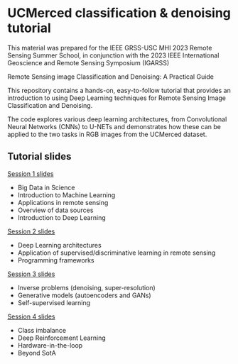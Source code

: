# UCMerced classification & denoising tutorial

This material was prepared for the IEEE GRSS-USC MHI 2023 Remote Sensing Summer School, in conjunction with the 2023 IEEE International Geoscience and Remote Sensing Symposium (IGARSS)

Remote Sensing image Classification and Denoising: A Practical Guide

This repository contains a hands-on, easy-to-follow tutorial that provides an introduction to using Deep Learning techniques for Remote Sensing Image Classification and Denoising. 

The code explores various deep learning architectures, from Convolutional Neural Networks (CNNs) to U-NETs and demonstrates how these can be applied to the two tasks in RGB images from the UCMerced dataset.

## Tutorial slides
[Session 1 slides](https://github.com/gtsagkatakis/GRSS2023_Classification_Denoising_tutorial/blob/main/Session%201%20Final.pdf)

* Big Data in Science 
* Introduction to Machine Learning
* Applications in remote sensing
* Overview of data sources
* Introduction to Deep Learning

[Session 2 slides](https://github.com/gtsagkatakis/GRSS2023_Classification_Denoising_tutorial/blob/main/Session%202%20Final.pdf)
* Deep Learning architectures
* Application of supervised/discriminative learning in remote sensing
* Programming frameworks

[Session 3 slides](https://github.com/gtsagkatakis/GRSS2023_Classification_Denoising_tutorial/blob/main/Session%203%20Final.pdf)
* Inverse problems (denoising, super-resolution)
* Generative models (autoencoders and GANs)
* Self-supervised learning

[Session 4 slides](https://github.com/gtsagkatakis/GRSS2023_Classification_Denoising_tutorial/blob/main/Session%204%20Final.pdf)
* Class imbalance
* Deep Reinforcement Learning
* Hardware-in-the-loop
* Beyond SotA
